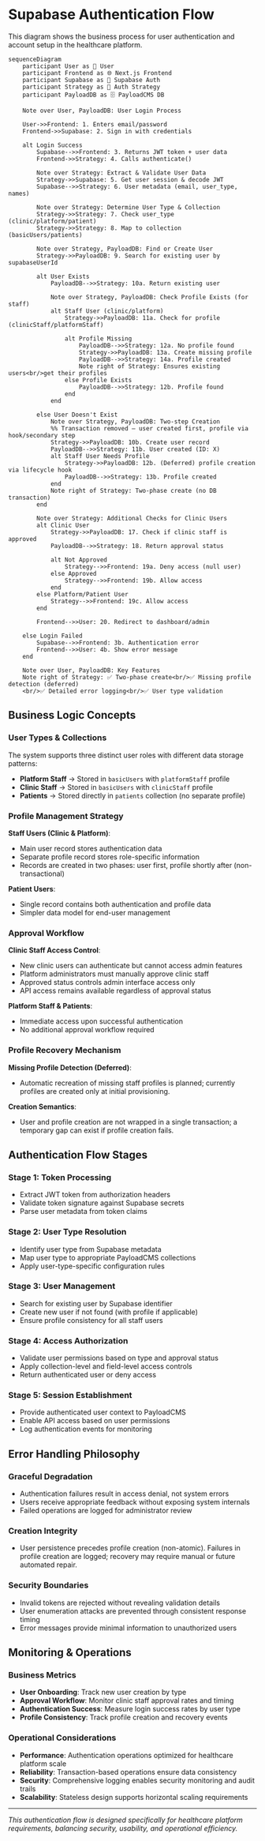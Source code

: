 # Supabase Authentication Flow

This diagram shows the business process for user authentication and account setup in the healthcare platform.

```mermaid
sequenceDiagram
    participant User as 👤 User
    participant Frontend as 🌐 Next.js Frontend
    participant Supabase as 🔐 Supabase Auth
    participant Strategy as 🎯 Auth Strategy
    participant PayloadDB as 🗄️ PayloadCMS DB

    Note over User, PayloadDB: User Login Process

    User->>Frontend: 1. Enters email/password
    Frontend->>Supabase: 2. Sign in with credentials

    alt Login Success
        Supabase-->>Frontend: 3. Returns JWT token + user data
        Frontend->>Strategy: 4. Calls authenticate()

        Note over Strategy: Extract & Validate User Data
        Strategy->>Supabase: 5. Get user session & decode JWT
        Supabase-->>Strategy: 6. User metadata (email, user_type, names)

        Note over Strategy: Determine User Type & Collection
        Strategy->>Strategy: 7. Check user_type (clinic/platform/patient)
        Strategy->>Strategy: 8. Map to collection (basicUsers/patients)

        Note over Strategy, PayloadDB: Find or Create User
        Strategy->>PayloadDB: 9. Search for existing user by supabaseUserId

        alt User Exists
            PayloadDB-->>Strategy: 10a. Return existing user

            Note over Strategy, PayloadDB: Check Profile Exists (for staff)
            alt Staff User (clinic/platform)
                Strategy->>PayloadDB: 11a. Check for profile (clinicStaff/platformStaff)

                alt Profile Missing
                    PayloadDB-->>Strategy: 12a. No profile found
                    Strategy->>PayloadDB: 13a. Create missing profile
                    PayloadDB-->>Strategy: 14a. Profile created
                    Note right of Strategy: Ensures existing users<br/>get their profiles
                else Profile Exists
                    PayloadDB-->>Strategy: 12b. Profile found
                end
            end

        else User Doesn't Exist
            Note over Strategy, PayloadDB: Two-step Creation
            %% Transaction removed – user created first, profile via hook/secondary step
            Strategy->>PayloadDB: 10b. Create user record
            PayloadDB-->>Strategy: 11b. User created (ID: X)
            alt Staff User Needs Profile
                Strategy->>PayloadDB: 12b. (Deferred) profile creation via lifecycle hook
                PayloadDB-->>Strategy: 13b. Profile created
            end
            Note right of Strategy: Two-phase create (no DB transaction)
        end

        Note over Strategy: Additional Checks for Clinic Users
        alt Clinic User
            Strategy->>PayloadDB: 17. Check if clinic staff is approved
            PayloadDB-->>Strategy: 18. Return approval status

            alt Not Approved
                Strategy-->>Frontend: 19a. Deny access (null user)
            else Approved
                Strategy-->>Frontend: 19b. Allow access
            end
        else Platform/Patient User
            Strategy-->>Frontend: 19c. Allow access
        end

        Frontend-->>User: 20. Redirect to dashboard/admin

    else Login Failed
        Supabase-->>Frontend: 3b. Authentication error
        Frontend-->>User: 4b. Show error message
    end

    Note over User, PayloadDB: Key Features
    Note right of Strategy: ✅ Two-phase create<br/>✅ Missing profile detection (deferred)
    <br/>✅ Detailed error logging<br/>✅ User type validation
```

## Business Logic Concepts

### User Types & Collections

The system supports three distinct user roles with different data storage patterns:

- **Platform Staff** → Stored in `basicUsers` with `platformStaff` profile
- **Clinic Staff** → Stored in `basicUsers` with `clinicStaff` profile
- **Patients** → Stored directly in `patients` collection (no separate profile)

### Profile Management Strategy

**Staff Users (Clinic & Platform)**:
- Main user record stores authentication data
- Separate profile record stores role-specific information
- Records are created in two phases: user first, profile shortly after (non-transactional)

**Patient Users**:
- Single record contains both authentication and profile data
- Simpler data model for end-user management

### Approval Workflow

**Clinic Staff Access Control**:
- New clinic users can authenticate but cannot access admin features
- Platform administrators must manually approve clinic staff
- Approved status controls admin interface access only
- API access remains available regardless of approval status

**Platform Staff & Patients**:
- Immediate access upon successful authentication
- No additional approval workflow required

### Profile Recovery Mechanism

**Missing Profile Detection (Deferred)**:
- Automatic recreation of missing staff profiles is planned; currently profiles are created only at initial provisioning.

**Creation Semantics**:
- User and profile creation are not wrapped in a single transaction; a temporary gap can exist if profile creation fails.

## Authentication Flow Stages

### Stage 1: Token Processing
- Extract JWT token from authorization headers
- Validate token signature against Supabase secrets
- Parse user metadata from token claims

### Stage 2: User Type Resolution
- Identify user type from Supabase metadata
- Map user type to appropriate PayloadCMS collections
- Apply user-type-specific configuration rules

### Stage 3: User Management
- Search for existing user by Supabase identifier
- Create new user if not found (with profile if applicable)
- Ensure profile consistency for all staff users

### Stage 4: Access Authorization
- Validate user permissions based on type and approval status
- Apply collection-level and field-level access controls
- Return authenticated user or deny access

### Stage 5: Session Establishment
- Provide authenticated user context to PayloadCMS
- Enable API access based on user permissions
- Log authentication events for monitoring

## Error Handling Philosophy

### Graceful Degradation
- Authentication failures result in access denial, not system errors
- Users receive appropriate feedback without exposing system internals
- Failed operations are logged for administrator review

### Creation Integrity
- User persistence precedes profile creation (non-atomic). Failures in profile creation are logged; recovery may require manual or future automated repair.

### Security Boundaries
- Invalid tokens are rejected without revealing validation details
- User enumeration attacks are prevented through consistent response timing
- Error messages provide minimal information to unauthorized users

## Monitoring & Operations

### Business Metrics
- **User Onboarding**: Track new user creation by type
- **Approval Workflow**: Monitor clinic staff approval rates and timing
- **Authentication Success**: Measure login success rates by user type
- **Profile Consistency**: Track profile creation and recovery events

### Operational Considerations
- **Performance**: Authentication operations optimized for healthcare platform scale
- **Reliability**: Transaction-based operations ensure data consistency
- **Security**: Comprehensive logging enables security monitoring and audit trails
- **Scalability**: Stateless design supports horizontal scaling requirements

---

*This authentication flow is designed specifically for healthcare platform requirements, balancing security, usability, and operational efficiency.*
